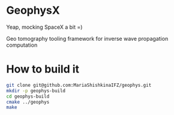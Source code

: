 # GeophysX

Yeap, mocking SpaceX a bit =)

Geo tomography tooling framework for inverse wave propagation computation

# How to build it

```bash
git clone git@github.com:MariaShishkinaIFZ/geophys.git
mkdir -p geophys-build
cd geophys-build
cmake ../geophys
make
```
